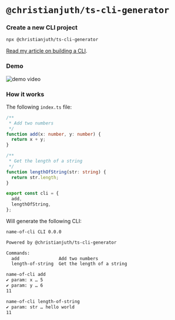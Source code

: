 # `@christianjuth/ts-cli-generator`

### Create a new CLI project

```bash
npx @christianjuth/ts-cli-generator
```


[Read my article on building a CLI](https://dev.to/christianjuth/turn-your-resume-into-an-interactive-cli-in-10-minutes-with-typescript-25fc).

### Demo
![demo video](https://s10.gifyu.com/images/ezgif-2-2d9459aa6c.gif)

### How it works

The following `index.ts` file:

```typescript
/**
 * Add two numbers
 */
function add(x: number, y: number) {
  return x + y;
}

/**
 * Get the length of a string
 */
function lengthOfString(str: string) {
  return str.length;
}

export const cli = {
  add,
  lengthOfString,
};
```

Will generate the following CLI:

```bash
name-of-cli CLI 0.0.0

Powered by @christianjuth/ts-cli-generator

Commands:
  add             	Add two numbers
  length-of-string	Get the length of a string
```

```bash
name-of-cli add
✔ param: x … 5
✔ param: y … 6
11
```

```bash
name-of-cli length-of-string
✔ param: str … hello world
11
```